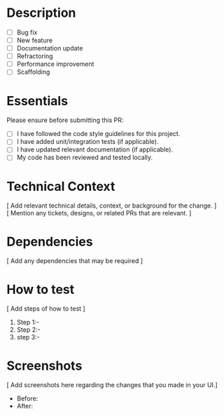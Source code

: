 # Description
- [ ] Bug fix
- [ ] New feature
- [ ] Documentation update
- [ ] Refractoring
- [ ] Performance improvement
- [ ] Scaffolding

# Essentials
Please ensure before submitting this PR:
- [ ] I have followed the code style guidelines for this project.
- [ ] I have added unit/integration tests (if applicable).
- [ ] I have updated relevant documentation (if applicable).
- [ ] My code has been reviewed and tested locally.

# Technical Context
[ Add relevant technical details, context, or background for the change. ] <br/>
[ Mention any tickets, designs, or related PRs that are relevant. ]

# Dependencies
[ Add any dependencies that may be required ]

# How to test
[ Add steps of how to test ]
1. Step 1:-
2. Step 2:- 
3. step 3:-

# Screenshots
[ Add screenshots here regarding the changes that you made in your UI.]
* Before:
* After:
